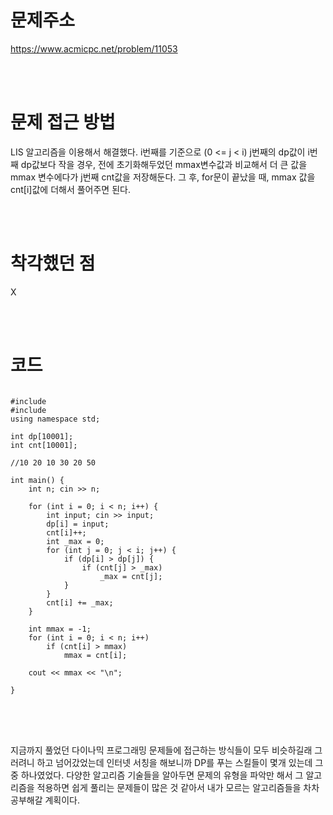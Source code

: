 # 문제주소
https://www.acmicpc.net/problem/11053


<br><br>
# 문제 접근 방법
LIS 알고리즘을 이용해서 해결했다.
i번째를 기준으로 (0 <= j < i) j번째의 dp값이 i번째 dp값보다 작을 경우, 전에 초기화해두었던 mmax변수값과 비교해서 더 큰 값을 mmax 변수에다가 j번째 cnt값을 저장해둔다. 그 후, for문이 끝났을 때, mmax 값을 cnt[i]값에 더해서 풀어주면 된다.


<br><br>
# 착각했던 점
<p>
X
</p>
<br><br>


# 코드
<pre>
<code>
#include <iostream>
#include <algorithm>
using namespace std;

int dp[10001];
int cnt[10001];

//10 20 10 30 20 50

int main() {
	int n; cin >> n;

	for (int i = 0; i < n; i++) {
		int input; cin >> input;
		dp[i] = input;
		cnt[i]++;
		int _max = 0;
		for (int j = 0; j < i; j++) {
			if (dp[i] > dp[j]) {
				if (cnt[j] > _max)
					_max = cnt[j];
			}
		}
		cnt[i] += _max;
	}

	int mmax = -1;
	for (int i = 0; i < n; i++)
		if (cnt[i] > mmax)
			mmax = cnt[i];

	cout << mmax << "\n";

}
</code>
</pre>

<br><br>
<p>
지금까지 풀었던 다이나믹 프로그래밍 문제들에 접근하는 방식들이 모두 비슷하길래 그러려니 하고 넘어갔었는데 인터넷 서칭을 해보니까 DP를 푸는 스킬들이 몇개 있는데 그 중 하나였었다.
다양한 알고리즘 기술들을 알아두면 문제의 유형을 파악만 해서 그 알고리즘을 적용하면 쉽게 풀리는 문제들이 많은 것 같아서 내가 모르는 알고리즘들을 차차 공부해갈 계획이다.
</p>